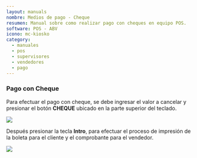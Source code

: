 ```yaml
---
layout: manuals
nombre: Medios de pago - Cheque
resumen: Manual sobre como realizar pago con cheques en equipo POS.
software: POS - ABV
icono: mc-kiosko
category:
  - manuales
  - pos
  - supervisores
  - vendedores
  - pago
---
```

### Pago con Cheque

Para efectuar el pago con cheque, se debe ingresar el valor a cancelar y presionar el botón **CHEQUE** ubicado en la parte superior del teclado.

<p class="centrado"><img src="{{site.baseurl}}/docs/pos/img/contrato/33.png"></p>

Después presionar la tecla **Intro**, para efectuar el proceso de impresión de la boleta para el cliente y el comprobante para el vendedor.

<p class="centrado"><img src="{{site.baseurl}}/docs/pos/img/contrato/34.png"></p>